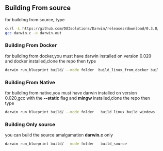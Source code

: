 
## Building From source
for building from source,  type
```bash
curl -L https://github.com/OUIsolutions/Darwin/releases/download/0.3.0/darwin.c -o darwin.c &&
gcc darwin.c -o darwin.out
```
### Building From Docker
for building from docker,you must have darwin installed on version 0.020 and docker installed,clone the repo  then type
```bash
darwin run_blueprint build/ --mode folder  build_linux_from_docker build_windows_from_docker
```

### Building From Native
for building from native,you must have darwin installed on version 0.020,gcc with the **--static** flag and **mingw** installed,clone the repo  then type

```bash
darwin run_blueprint build/ --mode folder   build_linux build_windows
```
### Building Only source
you can build the source amalgamation **darwin.c** only
```bash
darwin run_blueprint build/ --mode folder   build_source
```
